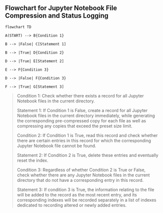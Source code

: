 #

## Flowchart for Jupyter Notebook File Compression and Status Logging

```mermaid
flowchart TD

A(START) --> B{Condition 1}

B --> |False| C[Statement 1]

B --> |True| D{Condition 2}

D --> |True| E[Statement 2]

E --> F{Condition 3}

D --> |False| F{Condition 3}

F --> |True| G[Statement 3]
```


> Condition 1: Check whether there exists a record for all Jupyter Notebook files in the current directory.
>
> Statement 1: If Condition 1 is False, create a record for all Jupyter Notebook files in the current directory immediately, while generating the corresponding pre-compressed copy for each file as well as compressing any copies that exceed the preset size limit.
>
> Condition 2: If Condition 1 is True, read this record and check whether there are certain entries in this record for which the corresponding Jupyter Notebook file cannot be found.
>
> Statement 2: If Condition 2 is True, delete these entries and eventually reset the index.
>
> Condition 3: Regardless of whether Condition 2 is True or False, check whether there are any Jupyter Notebook files in the current directory that do not have a corresponding entry in this record.
>
> Statement 3: If condition 3 is True, the information relating to the file will be added to the record as the most recent entry, and its corresponding indexes will be recorded separately in a list of indexes dedicated to recording altered or newly added entries.



